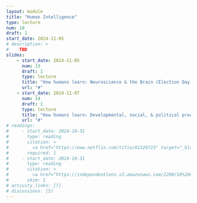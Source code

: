 ```yaml
---
layout: module
title: "Human Intelligence"
type: lecture
num: 10
draft: 1
start_date: 2024-11-05
# description: >
#    TBD
slides: 
    - start_date: 2024-11-05
      num: 13
      draft: 1
      type: lecture
      title: "How humans learn: Neuroscience & the Brain (Election Day)"
      url: "#"
    - start_date: 2024-11-07
      num: 14
      draft: 1
      type: lecture
      title: "How humans learn: Developmental, social, & political processes"
      url: "#"
# readings: 
#     - start_date: 2024-10-31
#       type: reading
#       citation: >
#         <a href="https://www.netflix.com/title/81328723" target="_blank">Coded Bias</a>
#       required: 1
#     - start_date: 2024-10-31
#       type: reading
#       citation: >
#         <a href="https://independentlens.s3.amazonaws.com/2200/10%20Coded%20Bias/Indie%20Lens%20Pop-Up/CODEDBIAS_DiscussionGuide.pdf" target="_blank">Skim the film's background info</a>
#       skim: 1
# activity_links: [7]
# discussions: [5]
---
```


